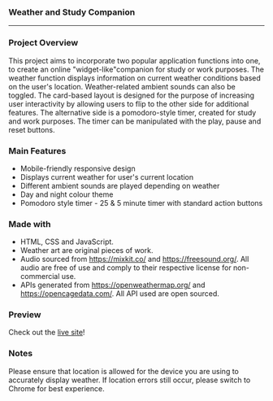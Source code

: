 ### Weather and Study Companion
--------------------------------------------------------------------------------

### Project Overview

This project aims to incorporate two popular application functions into one, to create an online "widget-like"companion for study or work purposes. The weather function displays information on current weather conditions based on the user's location. Weather-related ambient sounds can also be toggled. The card-based layout is designed for the purpose of increasing user interactivity by allowing users to flip to the other side for additional features. The alternative side is a pomodoro-style timer, created for study and work purposes. The timer can be manipulated with the play, pause and reset buttons.

### Main Features

- Mobile-friendly responsive design
- Displays current weather for user's current location
- Different ambient sounds are played depending on weather
- Day and night colour theme
- Pomodoro style timer - 25 & 5 minute timer with standard action buttons

### Made with

- HTML, CSS and JavaScript.
- Weather art are original pieces of work.
- Audio sourced from https://mixkit.co/ and https://freesound.org/. All audio are free of use and comply to their respective license for non-commercial use.
- APIs generated from https://openweathermap.org/ and https://opencagedata.com/. All API used are open sourced.

### Preview

Check out the [live site](https://confident-tesla-4709ee.netlify.app/)!

### Notes 
Please ensure that location is allowed for the device you are using to accurately display weather. If location errors still occur, please switch to Chrome for best experience.